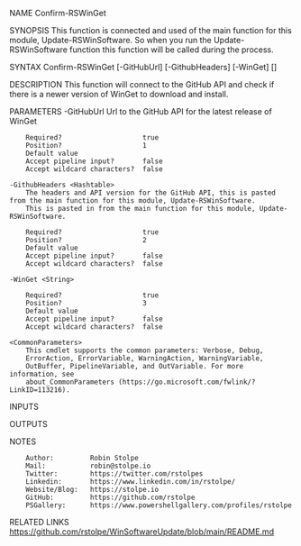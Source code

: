 ﻿
NAME
    Confirm-RSWinGet
    
SYNOPSIS
    This function is connected and used of the main function for this module, Update-RSWinSoftware.
    So when you run the Update-RSWinSoftware function this function will be called during the process.
    
    
SYNTAX
    Confirm-RSWinGet [-GitHubUrl] <String> [-GithubHeaders] <Hashtable> [-WinGet] <String> [<CommonParameters>]
    
    
DESCRIPTION
    This function will connect to the GitHub API and check if there is a newer version of WinGet to download and install.
    

PARAMETERS
    -GitHubUrl <String>
        Url to the GitHub API for the latest release of WinGet
        
        Required?                    true
        Position?                    1
        Default value                
        Accept pipeline input?       false
        Accept wildcard characters?  false
        
    -GithubHeaders <Hashtable>
        The headers and API version for the GitHub API, this is pasted from the main function for this module, Update-RSWinSoftware.
        This is pasted in from the main function for this module, Update-RSWinSoftware.
        
        Required?                    true
        Position?                    2
        Default value                
        Accept pipeline input?       false
        Accept wildcard characters?  false
        
    -WinGet <String>
        
        Required?                    true
        Position?                    3
        Default value                
        Accept pipeline input?       false
        Accept wildcard characters?  false
        
    <CommonParameters>
        This cmdlet supports the common parameters: Verbose, Debug,
        ErrorAction, ErrorVariable, WarningAction, WarningVariable,
        OutBuffer, PipelineVariable, and OutVariable. For more information, see
        about_CommonParameters (https://go.microsoft.com/fwlink/?LinkID=113216). 
    
INPUTS
    
OUTPUTS
    
NOTES
    
    
        Author:         Robin Stolpe
        Mail:           robin@stolpe.io
        Twitter:        https://twitter.com/rstolpes
        Linkedin:       https://www.linkedin.com/in/rstolpe/
        Website/Blog:   https://stolpe.io
        GitHub:         https://github.com/rstolpe
        PSGallery:      https://www.powershellgallery.com/profiles/rstolpe
    
    
RELATED LINKS
    https://github.com/rstolpe/WinSoftwareUpdate/blob/main/README.md


